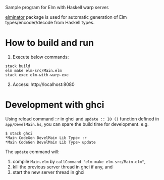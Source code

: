 Sample program for Elm with Haskell warp server.

[elminator](https://hackage.haskell.org/package/elminator) package is used for automatic generation of Elm types/encoder/decode from Haskell types.

# How to build and run

1. Execute below commands:

~~~
stack build
elm make elm-src/Main.elm
stack exec elm-with-warp-exe
~~~

2. Access: http://localhost:8080

# Development with ghci

Using reload command `:r` in ghci and `update :: IO ()` function defined 
in `app/DevelMain.hs`, you can spare the build time for development. e.g.

~~~
$ stack ghci
*Main CodeGen DevelMain Lib Type> :r
*Main CodeGen DevelMain Lib Type> update
~~~

The `update` command will:

1. compile `Main.elm` by `callCommand "elm make elm-src/Main.elm"`,
2. kill the previous server thread in ghci if any, and
3. start the new server thread in ghci
